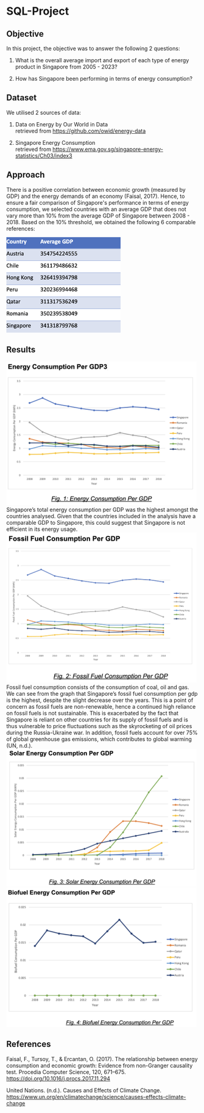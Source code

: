 # SQL-Project

## Objective
In this project, the objective was to answer the following 2 questions:
1. What is the overall average import and export of each type of energy product in Singapore from 2005 - 2023?

2. How has Singapore been performing in terms of energy consumption?

## Dataset
We utilised 2 sources of data:
1. Data on Energy by Our World in Data  
   retrieved from https://github.com/owid/energy-data

2. Singapore Energy Consumption  
   retrieved from https://www.ema.gov.sg/singapore-energy-statistics/Ch03/index3

## Approach
There is a positive correlation between economic growth (measured by GDP) and the energy demands of an economy (Faisal, 2017). Hence, to ensure a fair comparison of Singapore's performance in terms of energy consumption, we selected countries with an average GDP that does not vary more than 10% from the average GDP of Singapore between 2008 - 2018. Based on the 10% threshold, we obtained the following 6 comparable references:

<img src="Comparable_References_GDP.png" width="300"/>

## Results
<img src="Total_Energy_Consumption.png" width="500"/>
Singapore’s total energy consumption per GDP was the highest amongst the countries analysed. Given that the countries included in the analysis have a comparable GDP to Singapore, this could suggest that Singapore is not efficient in its energy usage.


<img src="Fossil_Fuel_Consumption.png" width="500"/>
Fossil fuel consumption consists of the consumption of coal, oil and gas. We can see from the graph that Singapore’s fossil fuel consumption per gdp is the highest, despite the slight decrease over the years. This is a point of concern as fossil fuels are non-renewable, hence a continued high reliance on fossil fuels is not sustainable. This is exacerbated by the fact that Singapore is reliant on other countries for its supply of fossil fuels and is thus vulnerable to price fluctuations such as the skyrocketing of oil prices during the Russia-Ukraine war. In addition, fossil fuels account for over 75% of global greenhouse gas emissions, which contributes to global warming (UN, n.d.).

<img src="Solar_Energy_Consumption.png" width="500"/>


<img src="Biofuel_Energy_Consumption.png" width="500"/>

## References
Faisal, F., Tursoy, T., & Ercantan, O. (2017). The relationship between energy consumption and economic growth: Evidence from non-Granger causality test. Procedia Computer Science, 120, 671–675. https://doi.org/10.1016/j.procs.2017.11.294 

United Nations. (n.d.). Causes and Effects of Climate Change. https://www.un.org/en/climatechange/science/causes-effects-climate-change

